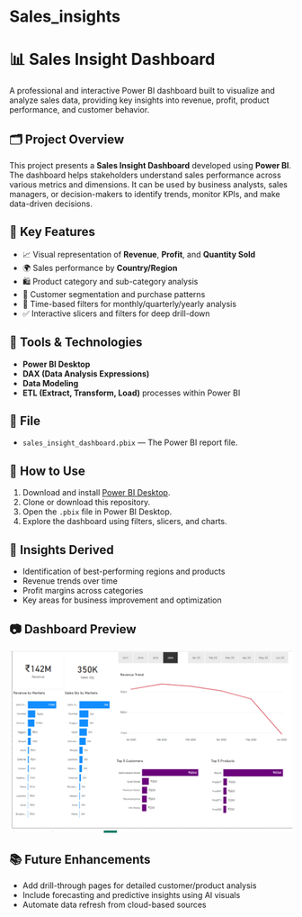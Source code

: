 # Sales_insights
# 📊 Sales Insight Dashboard

A professional and interactive Power BI dashboard built to visualize and analyze sales data, providing key insights into revenue, profit, product performance, and customer behavior.

## 🗂️ Project Overview

This project presents a **Sales Insight Dashboard** developed using **Power BI**. The dashboard helps stakeholders understand sales performance across various metrics and dimensions. It can be used by business analysts, sales managers, or decision-makers to identify trends, monitor KPIs, and make data-driven decisions.

## 📌 Key Features

- 📈 Visual representation of **Revenue**, **Profit**, and **Quantity Sold**
- 🌍 Sales performance by **Country/Region**
- 🛍️ Product category and sub-category analysis
- 👤 Customer segmentation and purchase patterns
- 📆 Time-based filters for monthly/quarterly/yearly analysis
- ✅ Interactive slicers and filters for deep drill-down

## 🧰 Tools & Technologies

- **Power BI Desktop**
- **DAX (Data Analysis Expressions)**
- **Data Modeling**
- **ETL (Extract, Transform, Load)** processes within Power BI

## 📁 File

- `sales_insight_dashboard.pbix` — The Power BI report file.

## 🚀 How to Use

1. Download and install [Power BI Desktop](https://powerbi.microsoft.com/desktop/).
2. Clone or download this repository.
3. Open the `.pbix` file in Power BI Desktop.
4. Explore the dashboard using filters, slicers, and charts.

## 📝 Insights Derived

- Identification of best-performing regions and products
- Revenue trends over time
- Profit margins across categories
- Key areas for business improvement and optimization

## 📷 Dashboard Preview

![Dashboard Preview](dashboard.png)

## 📚 Future Enhancements

- Add drill-through pages for detailed customer/product analysis
- Include forecasting and predictive insights using AI visuals
- Automate data refresh from cloud-based sources


